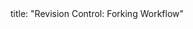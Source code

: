 <frontmatter>
title: "Revision Control: Forking Workflow"
</frontmatter>

<include src="unit-inPage-asFlat.md" boilerplate />
